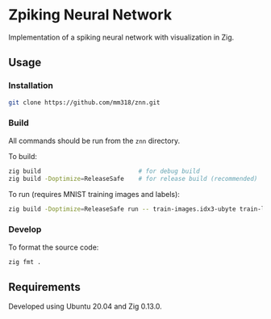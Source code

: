 # Zpiking Neural Network

Implementation of a spiking neural network with visualization in Zig.


## Usage

### Installation
```bash
git clone https://github.com/mm318/znn.git
```

### Build
All commands should be run from the `znn` directory.

To build:
```bash
zig build                           # for debug build
zig build -Doptimize=ReleaseSafe    # for release build (recommended)
```

To run (requires MNIST training images and labels):
```bash
zig build -Doptimize=ReleaseSafe run -- train-images.idx3-ubyte train-labels.idx1-ubyte
```

### Develop

To format the source code:
```bash
zig fmt .
```


## Requirements

Developed using Ubuntu 20.04 and Zig 0.13.0.
